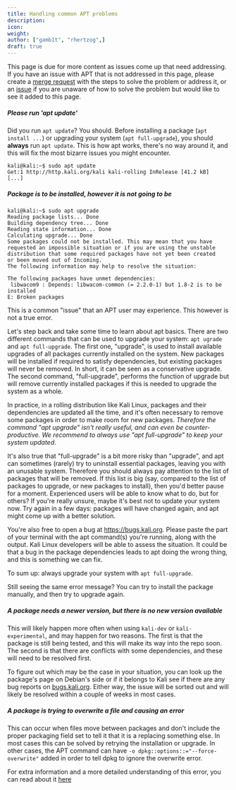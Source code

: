 ```yaml
---
title: Handling common APT problems
description:
icon:
weight:
author: ["gamb1t", "rhertzog",]
draft: true
---
```


This page is due for more content as issues come up that need addressing. If you have an issue with APT that is not addressed in this page, please create a [merge request](https://gitlab.com/kalilinux/documentation/kali-docs/-/merge_requests) with the steps to solve the problem or address it, or an [issue](https://gitlab.com/kalilinux/documentation/kali-docs/-/issues) if you are unaware of how to solve the problem but would like to see it added to this page.

##### Please run 'apt update'

Did you run `apt update`? You should. Before installing a package (`apt install ...`) or upgrading your system (`apt full-upgrade`), you should **always** run `apt update`. This is how apt works, there's no way around it, and this will fix the most bizarre issues you might encounter.

```console
kali@kali:~$ sudo apt update
Get:1 http://http.kali.org/kali kali-rolling InRelease [41.2 kB]
[...]
```

##### Package is to be installed, however it is not going to be

```console
kali@kali:~$ sudo apt upgrade
Reading package lists... Done
Building dependency tree... Done
Reading state information... Done
Calculating upgrade... Done
Some packages could not be installed. This may mean that you have
requested an impossible situation or if you are using the unstable
distribution that some required packages have not yet been created
or been moved out of Incoming.
The following information may help to resolve the situation:

The following packages have unmet dependencies:
 libwacom9 : Depends: libwacom-common (= 2.2.0-1) but 1.8-2 is to be installed
E: Broken packages
```

This is a common "issue" that an APT user may experience. This however is not a true error.

Let's step back and take some time to learn about apt basics. There are two different commands that can be used to upgrade your system: `apt ugrade` and `apt full-upgrade`. The first one, "upgrade", is used to install available upgrades of all packages currently installed on the system. New packages will be installed if required to satisfy dependencies, but existing packages will never be removed. In short, it can be seen as a conservative upgrade. The second command, "full-upgrade", performs the function of upgrade but will remove currently installed packages if this is needed to upgrade the system as a whole.

In practice, in a rolling distribution like Kali Linux, packages and their dependencies are updated all the time, and it's often necessary to remove some packages in order to make room for new packages. _Therefore the command "apt upgrade" isn't really useful, and can even be counter-productive. We recommend to always use "apt full-upgrade" to keep your system updated_.

It's also true that "full-upgrade" is a bit more risky than "upgrade", and apt can sometimes (rarely) try to uninstall essential packages, leaving you with an unusable system. Therefore you should always pay attention to the list of packages that will be removed. If this list is big (say, compared to the list of packages to upgrade, or new packages to install), then you'd better pause for a moment. Experienced users will be able to know what to do, but for others? If you're really unsure, maybe it's best not to update your system now. Try again in a few days: packages will have changed again, and apt might come up with a better solution.

You're also free to open a bug at <https://bugs.kali.org>. Please paste the part of your terminal with the apt command(s) you're running, along with the output. Kali Linux developers will be able to assess the situation. It could be that a bug in the package dependencies leads to apt doing the wrong thing, and this is something we can fix.

To sum up: always upgrade your system with `apt full-upgrade`.

Still seeing the same error message? You can try to install the package manually, and then try to upgrade again.

##### A package needs a newer version, but there is no new version available

This will likely happen more often when using `kali-dev` or `kali-experimental`, and may happen for two reasons. The first is that the package is still being tested, and this will make its way into the repo soon. The second is that there are conflicts with some dependencies, and these will need to be resolved first.

To figure out which may be the case in your situation, you can look up the package's page on Debian's side or if it belongs to Kali see if there are any bug reports on [bugs.kali.org](https://bugs.kali.org/). Either way, the issue will be sorted out and will likely be resolved within a couple of weeks in most cases.

##### A package is trying to overwrite a file and causing an error

This can occur when files move between packages and don't include the proper packaging field set to tell it that it is a replacing something else. In most cases this can be solved by retrying the installation or upgrade. In other cases, the APT command can have `-o dpkg::options::="--force-overwrite"` added in order to tell dpkg to ignore the overwrite error.

For extra information and a more detailed understanding of this error, you can read about it [here](https://raphaelhertzog.com/2011/08/01/understanding-dpkgs-file-overwrite-error/)
